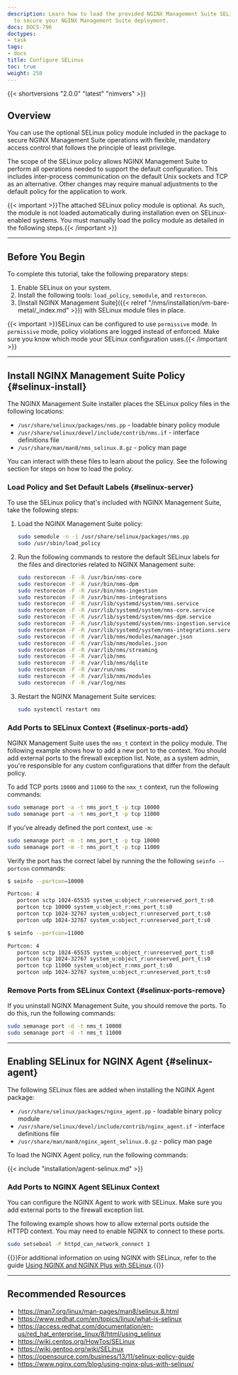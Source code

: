```yaml
---
description: Learn how to load the provided NGINX Management Suite SELinux policy
  to secure your NGINX Management Suite deployment.
docs: DOCS-796
doctypes:
- task
tags:
- docs
title: Configure SELinux
toc: true
weight: 250
---
```


{{< shortversions "2.0.0" "latest" "nimvers" >}}

## Overview

You can use the optional SELinux policy module included in the package to secure NGINX Management Suite operations with flexible, mandatory access control that follows the principle of least privilege.

The scope of the SELinux policy allows NGINX Management Suite to perform all operations needed to support the default configuration. This includes inter-process communication on the default Unix sockets and TCP as an alternative. Other changes may require manual adjustments to the default policy for the application to work.

{{< important >}}The attached SELinux policy module is optional. As such, the module is not loaded automatically during installation even on SELinux-enabled systems. You must manually load the policy module as detailed in the following steps.{{< /important >}}

---

## Before You Begin

To complete this tutorial, take the following preparatory steps:

1. Enable SELinux on your system.
2. Install the following tools: `load_policy`, `semodule`, and `restorecon`.
3. [Install NGINX Management Suite]({{< relref "/nms/installation/vm-bare-metal/_index.md" >}}) with SELinux module files in place.

{{< important >}}SELinux can be configured to use `permissive` mode. In `permissive` mode, policy violations are logged instead of enforced. Make sure you know which mode your SELinux configuration uses.{{< /important >}}

---

## Install NGINX Management Suite Policy {#selinux-install}

The NGINX Management Suite installer places the SELinux policy files in the following locations:

- `/usr/share/selinux/packages/nms.pp` - loadable binary policy module
- `/usr/share/selinux/devel/include/contrib/nms.if` - interface definitions file
- `/usr/share/man/man8/nms_selinux.8.gz` - policy man page

You can interact with these files to learn about the policy. See the following section for steps on how to load the policy.

### Load Policy and Set Default Labels {#selinux-server}

To use the SELinux policy that's included with NGINX Management Suite, take the following steps:

1. Load the NGINX Management Suite policy:

    ```bash
    sudo semodule -n -i /usr/share/selinux/packages/nms.pp
    sudo /usr/sbin/load_policy
    ```

1. Run the following commands to restore the default SELinux labels for the files and directories related to NGINX Management suite:

   ```bash
   sudo restorecon -F -R /usr/bin/nms-core
   sudo restorecon -F -R /usr/bin/nms-dpm
   sudo restorecon -F -R /usr/bin/nms-ingestion
   sudo restorecon -F -R /usr/bin/nms-integrations
   sudo restorecon -F -R /usr/lib/systemd/system/nms.service
   sudo restorecon -F -R /usr/lib/systemd/system/nms-core.service
   sudo restorecon -F -R /usr/lib/systemd/system/nms-dpm.service
   sudo restorecon -F -R /usr/lib/systemd/system/nms-ingestion.service
   sudo restorecon -F -R /usr/lib/systemd/system/nms-integrations.service
   sudo restorecon -F -R /var/lib/nms/modules/manager.json
   sudo restorecon -F -R /var/lib/nms/modules.json
   sudo restorecon -F -R /var/lib/nms/streaming
   sudo restorecon -F -R /var/lib/nms
   sudo restorecon -F -R /var/lib/nms/dqlite
   sudo restorecon -F -R /var/run/nms
   sudo restorecon -F -R /var/lib/nms/modules
   sudo restorecon -F -R /var/log/nms
   ```

1. Restart the NGINX Management Suite services:

    ```bash
    sudo systemctl restart nms
    ```

### Add Ports to SELinux Context {#selinux-ports-add}

NGINX Management Suite uses the `nms_t` context in the policy module. The following example shows how to add a new port to the context. You should add external ports to the firewall exception list. Note, as a system admin, you're responsible for any custom configurations that differ from the default policy.

To add TCP ports `10000` and `11000` to the `nmx_t` context, run the following commands:

```bash
sudo semanage port -a -t nms_port_t -p tcp 10000
sudo semanage port -a -t nms_port_t -p tcp 11000
```

If you've already defined the port context, use `-m`:

```bash
sudo semanage port -m -t nms_port_t -p tcp 10000
sudo semanage port -m -t nms_port_t -p tcp 11000
```

Verify the port has the correct label by running the the following `seinfo --portcon` commands:

``` bash
$ seinfo --portcon=10000

Portcon: 4
   portcon sctp 1024-65535 system_u:object_r:unreserved_port_t:s0
   portcon tcp 10000 system_u:object_r:nms_port_t:s0
   portcon tcp 1024-32767 system_u:object_r:unreserved_port_t:s0
   portcon udp 1024-32767 system_u:object_r:unreserved_port_t:s0

$ seinfo --portcon=11000

Portcon: 4
   portcon sctp 1024-65535 system_u:object_r:unreserved_port_t:s0
   portcon tcp 1024-32767 system_u:object_r:unreserved_port_t:s0
   portcon tcp 11000 system_u:object_r:nms_port_t:s0
   portcon udp 1024-32767 system_u:object_r:unreserved_port_t:s0
```

### Remove Ports from SELinux Context {#selinux-ports-remove}

If you uninstall NGINX Management Suite, you should remove the ports. To do this, run the following commands:

```bash
sudo semanage port -d -t nms_t 10000
sudo semanage port -d -t nms_t 11000
```

---

## Enabling SELinux for NGINX Agent {#selinux-agent}

The following SELinux files are added when installing the NGINX Agent package:

- `/usr/share/selinux/packages/nginx_agent.pp` - loadable binary policy module
- `/usr/share/selinux/devel/include/contrib/nginx_agent.if` - interface definitions file
- `/usr/share/man/man8/nginx_agent_selinux.8.gz` - policy man page

To load the NGINX Agent policy, run the following commands:

{{< include "installation/agent-selinux.md" >}}

### Add Ports to NGINX Agent SELinux Context

You can configure the NGINX Agent to work with SELinux. Make sure you add external ports to the firewall exception list.

The following example shows how to allow external ports outside the HTTPD context. You may need to enable NGINX to connect to these ports.

```bash
sudo setsebool -P httpd_can_network_connect 1
```

{{<see-also>}}For additional information on using NGINX with SELinux, refer to the guide [Using NGINX and NGINX Plus with SELinux](https://www.nginx.com/blog/using-nginx-plus-with-selinux/).{{</see-also>}}

---

## Recommended Resources

- <https://man7.org/linux/man-pages/man8/selinux.8.html>
- <https://www.redhat.com/en/topics/linux/what-is-selinux>
- <https://access.redhat.com/documentation/en-us/red_hat_enterprise_linux/8/html/using_selinux>
- <https://wiki.centos.org/HowTos/SELinux>
- <https://wiki.gentoo.org/wiki/SELinux>
- <https://opensource.com/business/13/11/selinux-policy-guide>
- <https://www.nginx.com/blog/using-nginx-plus-with-selinux/>
